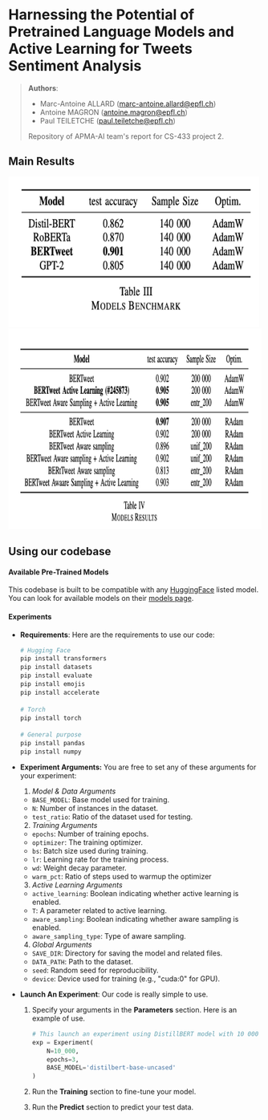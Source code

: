 # Harnessing the Potential of Pretrained Language Models and Active Learning for Tweets Sentiment Analysis

>**Authors**:
> - Marc-Antoine ALLARD (marc-antoine.allard@epfl.ch)
> - Antoine MAGRON (antoine.magron@epfl.ch)
> - Paul TEILETCHE (paul.teiletche@epfl.ch)
>
> Repository of APMA-AI team's report for CS-433 project 2.

## **Main Results**
<img src="./img_res/gen_res.png" alt="Local Image" width="500" height="300">
<img src="./img_res/fine_tune_res.png" alt="Local Image" width="1000" height="400">

## **Using our codebase**
#### Available Pre-Trained Models
This codebase is built to be compatible with any [HuggingFace](https://huggingface.co/) listed model. You can look for available models on their [models page](https://huggingface.co/models).

#### Experiments
- **Requirements**:
Here are the requirements to use our code:
    ```bash
    # Hugging Face
    pip install transformers
    pip install datasets
    pip install evaluate
    pip install emojis
    pip install accelerate

    # Torch
    pip install torch

    # General purpose
    pip install pandas
    pip install numpy
    ```

- **Experiment Arguments:**
You are free to set any of these arguments for your experiment:
    1) *Model & Data Arguments*
    - `BASE_MODEL`: Base model used for training.
    - `N`: Number of instances in the dataset.
    - `test_ratio`: Ratio of the dataset used for testing.

    2) *Training Arguments*
    - `epochs`: Number of training epochs.
    - `optimizer`: The training optimizer.
    - `bs`: Batch size used during training.
    - `lr`: Learning rate for the training process.
    - `wd`: Weight decay parameter.
    - `warm_pct`: Ratio of steps used to warmup the optimizer

    3) *Active Learning Arguments*
    - `active_learning`: Boolean indicating whether active learning is enabled.
    - `T`: A parameter related to active learning.
    - `aware_sampling`: Boolean indicating whether aware sampling is enabled.
    - `aware_sampling_type`: Type of aware sampling.

    4) *Global Arguments*
    - `SAVE_DIR`: Directory for saving the model and related files.
    - `DATA_PATH`: Path to the dataset.
    - `seed`: Random seed for reproducibility.
    - `device`: Device used for training (e.g., "cuda:0" for GPU).


- **Launch An Experiment**:
Our code is really simple to use. 

    1) Specify your arguments in the **Parameters** section. Here is an example of use.
        ```python
        # This launch an experiment using DistillBERT model with 10 000 samples using 3 epochs.
        exp = Experiment(
            N=10_000,
            epochs=3,
            BASE_MODEL='distilbert-base-uncased'
        )
        ```
    
    2) Run the **Training** section to fine-tune your model.
    
    3) Run the **Predict** section to predict your test data.




